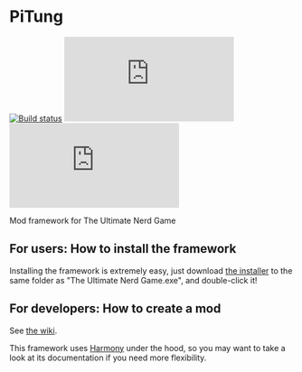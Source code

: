 # PiTung
[![Build status](https://ci.appveyor.com/api/projects/status/9v5a2adge9t2ysxa?svg=true)](https://ci.appveyor.com/project/pipe01/pitung)
![PiTUNG installs](http://pipe0481.heliohost.org/pitung/getimg.php?img=installs)
![Latest version](http://pipe0481.heliohost.org/pitung/getimg.php?img=version)

Mod framework for The Ultimate Nerd Game

## For users: How to install the framework

Installing the framework is extremely easy, just download [the installer](http://www.pipe0481.heliohost.org/pitung/Installer.exe) to the same folder as "The Ultimate Nerd Game.exe", and double-click it!

## For developers: How to create a mod

See [the wiki](../../wiki/Quickstart).

This framework uses [Harmony](https://github.com/pardeike/Harmony) under the hood, so you may want to take a look at its documentation if you need more flexibility.
